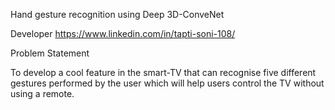 Hand gesture recognition using Deep 3D-ConveNet


Developer
https://www.linkedin.com/in/tapti-soni-108/

Problem Statement

To develop a cool feature in the smart-TV that can recognise five different gestures performed by the user which will help users control the TV without using a remote.
